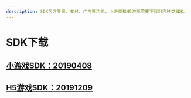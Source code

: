 ```yaml
---
description: SDK包含登录、支付、广告等功能，小游戏和H5游戏需要下载对应种类SDK。
---
```


# SDK下载

## [小游戏SDK：20190408](https://chukong.oss-cn-qingdao.aliyuncs.com/res/Runtime_SDK_20190408.zip)

## [H5游戏SDK：20191209](https://chukong.oss-cn-qingdao.aliyuncs.com/res/H5_SDK_20191209.zip)

